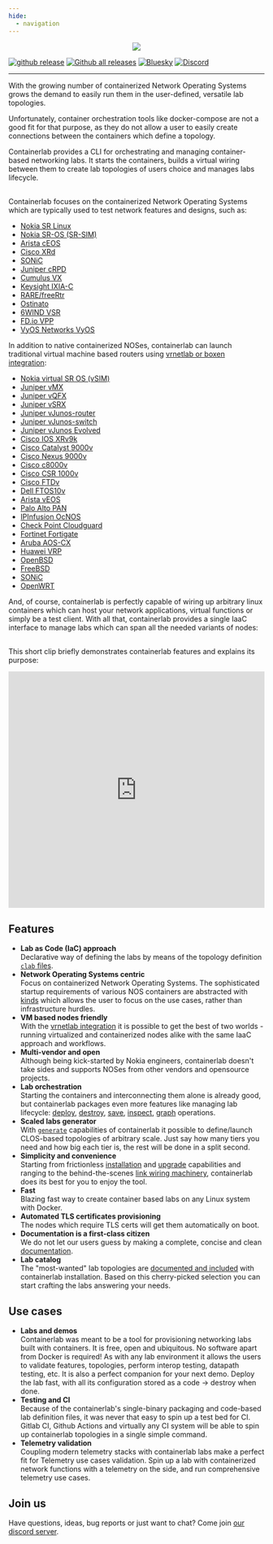 ```yaml
---
hide:
  - navigation
---
```

<p align=center><a href="https://containerlab.dev"><img src=images/containerlab_export_white_ink.svg?sanitize=true/></a></p>

[![github release](https://img.shields.io/github/release/srl-labs/containerlab.svg?style=flat-square&color=00c9ff&labelColor=bec8d2)](https://github.com/srl-labs/containerlab/releases/)
[![Github all releases](https://img.shields.io/github/downloads/srl-labs/containerlab/total.svg?style=flat-square&color=00c9ff&labelColor=bec8d2)](https://github.com/srl-labs/containerlab/releases/)
[![Bluesky](https://img.shields.io/badge/follow-containerlab-1DA1F2?logo=bluesky&style=flat-square&color=00c9ff&labelColor=bec8d2)](https://bsky.app/profile/containerlab.dev)
[![Discord](https://img.shields.io/discord/860500297297821756?style=flat-square&label=discord&logo=discord&color=00c9ff&labelColor=bec8d2)](https://discord.gg/vAyddtaEV9)

---

With the growing number of containerized Network Operating Systems grows the demand to easily run them in the user-defined, versatile lab topologies.

Unfortunately, container orchestration tools like docker-compose are not a good fit for that purpose, as they do not allow a user to easily create connections between the containers which define a topology.

Containerlab provides a CLI for orchestrating and managing container-based networking labs. It starts the containers, builds a virtual wiring between them to create lab topologies of users choice and manages labs lifecycle.

<div class="mxgraph" style="max-width:100%;border:1px solid transparent;margin:0 auto; display:block;" data-mxgraph="{&quot;page&quot;:0,&quot;zoom&quot;:2,&quot;highlight&quot;:&quot;#0000ff&quot;,&quot;nav&quot;:true,&quot;check-visible-state&quot;:true,&quot;resize&quot;:true,&quot;url&quot;:&quot;https://raw.githubusercontent.com/srl-labs/containerlab/diagrams/index.md&quot;}"></div>

Containerlab focuses on the containerized Network Operating Systems which are typically used to test network features and designs, such as:

* [Nokia SR Linux](manual/kinds/srl.md)
* [Nokia SR-OS (SR-SIM)](manual/kinds/sros.md)
* [Arista cEOS](manual/kinds/ceos.md)
* [Cisco XRd](manual/kinds/xrd.md)
* [SONiC](manual/kinds/sonic-vs.md)
* [Juniper cRPD](manual/kinds/crpd.md)
* [Cumulus VX](manual/kinds/cvx.md)
* [Keysight IXIA-C](manual/kinds/keysight_ixia-c-one.md)
* [RARE/freeRtr](manual/kinds/rare-freertr.md)
* [Ostinato](manual/kinds/ostinato.md)
* [6WIND VSR](manual/kinds/6wind_vsr.md)
* [FD.io VPP](manual/kinds/fdio_vpp.md)
* [VyOS Networks VyOS](manual/kinds/vyosnetworks_vyos.md)

In addition to native containerized NOSes, containerlab can launch traditional virtual machine based routers using [vrnetlab or boxen integration](manual/vrnetlab.md):

* [Nokia virtual SR OS (vSIM)](manual/kinds/vr-sros.md)
* [Juniper vMX](manual/kinds/vr-vmx.md)
* [Juniper vQFX](manual/kinds/vr-vqfx.md)
* [Juniper vSRX](manual/kinds/vr-vsrx.md)
* [Juniper vJunos-router](manual/kinds/vr-vjunosrouter.md)
* [Juniper vJunos-switch](manual/kinds/vr-vjunosswitch.md)
* [Juniper vJunos Evolved](manual/kinds/vr-vjunosevolved.md)
* [Cisco IOS XRv9k](manual/kinds/vr-xrv9k.md)
* [Cisco Catalyst 9000v](manual/kinds/vr-cat9kv.md)
* [Cisco Nexus 9000v](manual/kinds/vr-n9kv.md)
* [Cisco c8000v](manual/kinds/vr-c8000v.md)
* [Cisco CSR 1000v](manual/kinds/vr-csr.md)
* [Cisco FTDv](manual/kinds/vr-ftdv.md)
* [Dell FTOS10v](manual/kinds/vr-ftosv.md)
* [Arista vEOS](manual/kinds/vr-veos.md)
* [Palo Alto PAN](manual/kinds/vr-pan.md)
* [IPInfusion OcNOS](manual/kinds/ipinfusion-ocnos.md)
* [Check Point Cloudguard](manual/kinds/checkpoint_cloudguard.md)
* [Fortinet Fortigate](manual/kinds/fortinet_fortigate.md)
* [Aruba AOS-CX](manual/kinds/vr-aoscx.md)
* [Huawei VRP](manual/kinds/huawei_vrp.md)
* [OpenBSD](manual/kinds/openbsd.md)
* [FreeBSD](manual/kinds/freebsd.md)
* [SONiC](manual/kinds/sonic-vm.md)
* [OpenWRT](manual/kinds/openwrt.md)

And, of course, containerlab is perfectly capable of wiring up arbitrary linux containers which can host your network applications, virtual functions or simply be a test client. With all that, containerlab provides a single IaaC interface to manage labs which can span all the needed variants of nodes:

<div class="mxgraph" style="max-width:100%;border:1px solid transparent;margin:0 auto; display:block;" data-mxgraph="{&quot;page&quot;:1,&quot;zoom&quot;:1.5,&quot;highlight&quot;:&quot;#0000ff&quot;,&quot;nav&quot;:true,&quot;check-visible-state&quot;:true,&quot;resize&quot;:true,&quot;url&quot;:&quot;https://raw.githubusercontent.com/srl-labs/containerlab/diagrams/index.md&quot;}"></div>

This short clip briefly demonstrates containerlab features and explains its purpose:

<iframe type="text/html"
    width="100%"
    height="465"
    src="https://www.youtube.com/embed/xdi7rwdJgkg"
    frameborder="0">
</iframe>

## Features

* **Lab as Code (IaC) approach**  
    Declarative way of defining the labs by means of the topology definition [`clab` files](manual/topo-def-file.md).
* **Network Operating Systems centric**  
    Focus on containerized Network Operating Systems. The sophisticated startup requirements of various NOS containers are abstracted with [kinds](manual/kinds/index.md) which allows the user to focus on the use cases, rather than infrastructure hurdles.
* **VM based nodes friendly**  
    With the [vrnetlab integration](manual/vrnetlab.md) it is possible to get the best of two worlds - running virtualized and containerized nodes alike with the same IaaC approach and workflows.
* **Multi-vendor and open**  
    Although being kick-started by Nokia engineers, containerlab doesn't take sides and supports NOSes from other vendors and opensource projects.
* **Lab orchestration**  
    Starting the containers and interconnecting them alone is already good, but containerlab packages even more features like managing lab lifecycle: [deploy](cmd/deploy.md), [destroy](cmd/destroy.md), [save](cmd/save.md), [inspect](cmd/inspect/index.md), [graph](cmd/graph.md) operations.
* **Scaled labs generator**  
    With [`generate`](cmd/generate.md) capabilities of containerlab it possible to define/launch CLOS-based topologies of arbitrary scale. Just say how many tiers you need and how big each tier is, the rest will be done in a split second.
* **Simplicity and convenience**  
    Starting from frictionless [installation](install.md) and [upgrade](install.md#upgrade) capabilities and ranging to the behind-the-scenes [link wiring machinery](manual/network.md), containerlab does its best for you to enjoy the tool.
* **Fast**  
    Blazing fast way to create container based labs on any Linux system with Docker.
* **Automated TLS certificates provisioning**  
    The nodes which require TLS certs will get them automatically on boot.
* **Documentation is a first-class citizen**  
    We do not let our users guess by making a complete, concise and clean [documentation](https://containerlab.dev).
* **Lab catalog**  
   The "most-wanted" lab topologies are [documented and included](lab-examples/lab-examples.md) with containerlab installation. Based on this cherry-picked selection you can start crafting the labs answering your needs.

## Use cases

* **Labs and demos**  
    Containerlab was meant to be a tool for provisioning networking labs built with containers. It is free, open and ubiquitous. No software apart from Docker is required!
    As with any lab environment it allows the users to validate features, topologies, perform interop testing, datapath testing, etc.
    It is also a perfect companion for your next demo. Deploy the lab fast, with all its configuration stored as a code -> destroy when done.
* **Testing and CI**  
    Because of the containerlab's single-binary packaging and code-based lab definition files, it was never that easy to spin up a test bed for CI. Gitlab CI, Github Actions and virtually any CI system will be able to spin up containerlab topologies in a single simple command.
* **Telemetry validation**  
    Coupling modern telemetry stacks with containerlab labs make a perfect fit for Telemetry use cases validation. Spin up a lab with containerized network functions with a telemetry on the side, and run comprehensive telemetry use cases.

## Join us

Have questions, ideas, bug reports or just want to chat? Come join [our discord server](https://discord.gg/vAyddtaEV9).

<script type="text/javascript" src="https://viewer.diagrams.net/js/viewer-static.min.js" async></script>
